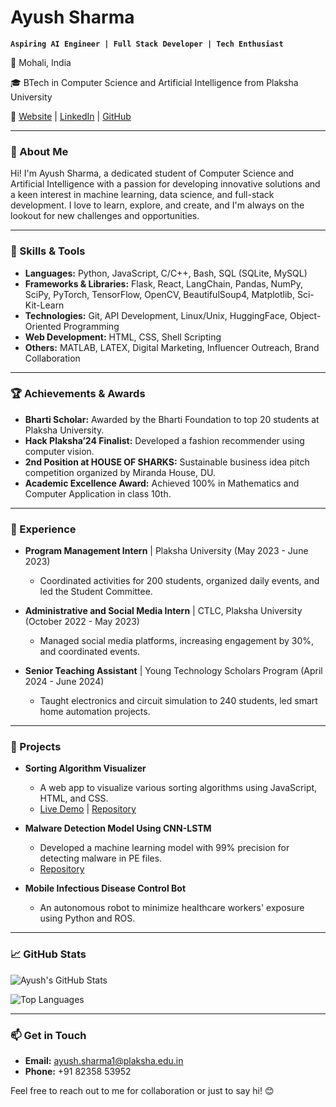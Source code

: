 # Ayush Sharma

**`Aspiring AI Engineer | Full Stack Developer | Tech Enthusiast`**

📍 Mohali, India

🎓 BTech in Computer Science and Artificial Intelligence from Plaksha University

🔗 [Website](https://theayushsharmaaaa.github.io/my-portfolio/) | [LinkedIn](https://www.linkedin.com/in/theayushsharmaaaa/) | [GitHub](https://github.com/theayushsharmaaaa)

---

### 👋 About Me

Hi! I'm Ayush Sharma, a dedicated student of Computer Science and Artificial Intelligence with a passion for developing innovative solutions and a keen interest in machine learning, data science, and full-stack development. I love to learn, explore, and create, and I'm always on the lookout for new challenges and opportunities.

---

### 🚀 Skills & Tools

- **Languages:** Python, JavaScript, C/C++, Bash, SQL (SQLite, MySQL)
- **Frameworks & Libraries:** Flask, React, LangChain, Pandas, NumPy, SciPy, PyTorch, TensorFlow, OpenCV, BeautifulSoup4, Matplotlib, Sci-Kit-Learn
- **Technologies:** Git, API Development, Linux/Unix, HuggingFace, Object-Oriented Programming
- **Web Development:** HTML, CSS, Shell Scripting
- **Others:** MATLAB, LATEX, Digital Marketing, Influencer Outreach, Brand Collaboration

---

### 🏆 Achievements & Awards

- **Bharti Scholar:** Awarded by the Bharti Foundation to top 20 students at Plaksha University.
- **Hack Plaksha’24 Finalist:** Developed a fashion recommender using computer vision.
- **2nd Position at HOUSE OF SHARKS:** Sustainable business idea pitch competition organized by Miranda House, DU.
- **Academic Excellence Award:** Achieved 100% in Mathematics and Computer Application in class 10th.

---

### 💼 Experience

- **Program Management Intern** | Plaksha University (May 2023 - June 2023)
  - Coordinated activities for 200 students, organized daily events, and led the Student Committee.

- **Administrative and Social Media Intern** | CTLC, Plaksha University (October 2022 - May 2023)
  - Managed social media platforms, increasing engagement by 30%, and coordinated events.

- **Senior Teaching Assistant** | Young Technology Scholars Program (April 2024 - June 2024)
  - Taught electronics and circuit simulation to 240 students, led smart home automation projects.

---

### 📂 Projects

- **Sorting Algorithm Visualizer**
  - A web app to visualize various sorting algorithms using JavaScript, HTML, and CSS.
  - [Live Demo](https://theayushsharmaaaa.github.io/sorting-algorithm-visualizer/) | [Repository](https://github.com/theayushsharmaaaa/sorting-algorithm-visualizer)

- **Malware Detection Model Using CNN-LSTM**
  - Developed a machine learning model with 99% precision for detecting malware in PE files.
  - [Repository](https://github.com/theayushsharmaaaa/malware-detection-cnn-lstm)

- **Mobile Infectious Disease Control Bot**
  - An autonomous robot to minimize healthcare workers' exposure using Python and ROS.

---

### 📈 GitHub Stats

![Ayush's GitHub Stats](https://github-readme-stats.vercel.app/api?username=theayushsharmaaaa&show_icons=true&theme=radical)

![Top Languages](https://github-readme-stats.vercel.app/api/top-langs/?username=theayushsharmaaaa&layout=compact&theme=radical)

---

### 📫 Get in Touch

- **Email:** [ayush.sharma1@plaksha.edu.in](mailto:ayush.sharma1@plaksha.edu.in)
- **Phone:** +91 82358 53952

Feel free to reach out to me for collaboration or just to say hi! 😊

